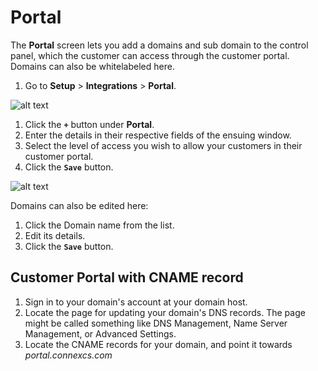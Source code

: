 # Portal

The **Portal** screen lets you add a domains and sub domain to the control panel, which the customer can access through the customer portal. Domains can also be whitelabeled here.

1. Go to **Setup** > **Integrations** > **Portal**.

![alt text][domain]

1. Click the **`+`** button under **Portal**.
2. Enter the details in their respective fields of the ensuing window.
3. Select the level of access you wish to allow your customers in their customer portal.
4. Click the **`Save`** button.

![alt text][add-new-domain]

Domains can also be edited here:

1. Click the Domain name from the list.
2. Edit its details.
3. Click the **`Save`** button.

## Customer Portal with CNAME record

1. Sign in to your domain's account at your domain host.
2. Locate the page for updating your domain's DNS records. The page might be called something like DNS Management, Name Server Management, or Advanced Settings.
3. Locate the CNAME records for your domain, and point it towards *portal.connexcs.com*

[domain]: /setup/img/77.png "Domain"
[add-new-domain]: /setup/img/78.png "Add-New-Domain"
